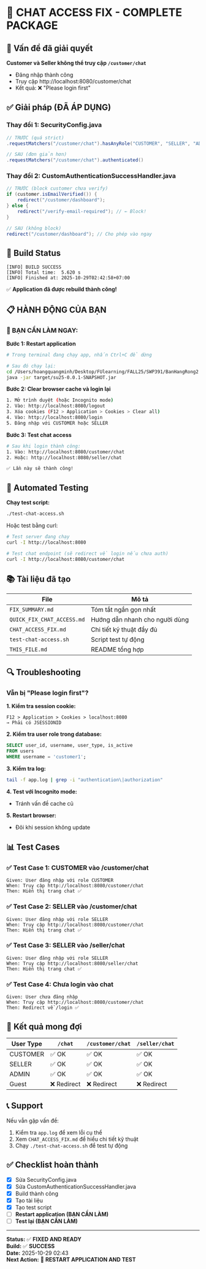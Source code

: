 # 🔧 CHAT ACCESS FIX - COMPLETE PACKAGE

## 📌 Vấn đề đã giải quyết

**Customer và Seller không thể truy cập `/customer/chat`**
- Đăng nhập thành công
- Truy cập http://localhost:8080/customer/chat
- Kết quả: ❌ "Please login first"

## ✅ Giải pháp (ĐÃ ÁP DỤNG)

### Thay đổi 1: SecurityConfig.java
```java
// TRƯỚC (quá strict)
.requestMatchers("/customer/chat").hasAnyRole("CUSTOMER", "SELLER", "ADMIN")

// SAU (đơn giản hơn)
.requestMatchers("/customer/chat").authenticated()
```

### Thay đổi 2: CustomAuthenticationSuccessHandler.java
```java
// TRƯỚC (block customer chưa verify)
if (customer.isEmailVerified()) {
    redirect("/customer/dashboard");
} else {
    redirect("/verify-email-required"); // ← Block!
}

// SAU (không block)
redirect("/customer/dashboard"); // Cho phép vào ngay
```

## 🚀 Build Status

```
[INFO] BUILD SUCCESS
[INFO] Total time:  5.620 s
[INFO] Finished at: 2025-10-29T02:42:58+07:00
```

✅ **Application đã được rebuild thành công!**

## 📋 HÀNH ĐỘNG CỦA BẠN

### 🚨 BẠN CẦN LÀM NGAY:

**Bước 1: Restart application**
```bash
# Trong terminal đang chạy app, nhấn Ctrl+C để dừng

# Sau đó chạy lại:
cd /Users/hoangquangminh/Desktop/FUlearning/FALL25/SWP391/BanHangRong2
java -jar target/su25-0.0.1-SNAPSHOT.jar
```

**Bước 2: Clear browser cache và login lại**
```bash
1. Mở trình duyệt (hoặc Incognito mode)
2. Vào: http://localhost:8080/logout
3. Xóa cookies (F12 > Application > Cookies > Clear all)
4. Vào: http://localhost:8080/login
5. Đăng nhập với CUSTOMER hoặc SELLER
```

**Bước 3: Test chat access**
```bash
# Sau khi login thành công:
1. Vào: http://localhost:8080/customer/chat
2. Hoặc: http://localhost:8080/seller/chat

✅ Lần này sẽ thành công!
```

## 🧪 Automated Testing

**Chạy test script:**
```bash
./test-chat-access.sh
```

Hoặc test bằng curl:
```bash
# Test server đang chạy
curl -I http://localhost:8080

# Test chat endpoint (sẽ redirect về login nếu chưa auth)
curl -I http://localhost:8080/customer/chat
```

## 📚 Tài liệu đã tạo

| File | Mô tả |
|------|-------|
| `FIX_SUMMARY.md` | Tóm tắt ngắn gọn nhất |
| `QUICK_FIX_CHAT_ACCESS.md` | Hướng dẫn nhanh cho người dùng |
| `CHAT_ACCESS_FIX.md` | Chi tiết kỹ thuật đầy đủ |
| `test-chat-access.sh` | Script test tự động |
| `THIS_FILE.md` | README tổng hợp |

## 🔍 Troubleshooting

### Vẫn bị "Please login first"?

**1. Kiểm tra session cookie:**
```
F12 > Application > Cookies > localhost:8080
→ Phải có JSESSIONID
```

**2. Kiểm tra user role trong database:**
```sql
SELECT user_id, username, user_type, is_active 
FROM users 
WHERE username = 'customer1';
```

**3. Kiểm tra log:**
```bash
tail -f app.log | grep -i "authentication\|authorization"
```

**4. Test với Incognito mode:**
- Tránh vấn đề cache cũ

**5. Restart browser:**
- Đôi khi session không update

## 📊 Test Cases

### ✅ Test Case 1: CUSTOMER vào /customer/chat
```
Given: User đăng nhập với role CUSTOMER
When: Truy cập http://localhost:8080/customer/chat
Then: Hiển thị trang chat ✅
```

### ✅ Test Case 2: SELLER vào /customer/chat
```
Given: User đăng nhập với role SELLER
When: Truy cập http://localhost:8080/customer/chat
Then: Hiển thị trang chat ✅
```

### ✅ Test Case 3: SELLER vào /seller/chat
```
Given: User đăng nhập với role SELLER
When: Truy cập http://localhost:8080/seller/chat
Then: Hiển thị trang chat ✅
```

### ✅ Test Case 4: Chưa login vào chat
```
Given: User chưa đăng nhập
When: Truy cập http://localhost:8080/customer/chat
Then: Redirect về /login ✅
```

## 🎯 Kết quả mong đợi

| User Type | `/chat` | `/customer/chat` | `/seller/chat` |
|-----------|---------|------------------|----------------|
| CUSTOMER  | ✅ OK   | ✅ OK            | ✅ OK          |
| SELLER    | ✅ OK   | ✅ OK            | ✅ OK          |
| ADMIN     | ✅ OK   | ✅ OK            | ✅ OK          |
| Guest     | ❌ Redirect | ❌ Redirect  | ❌ Redirect    |

## 📞 Support

Nếu vẫn gặp vấn đề:
1. Kiểm tra `app.log` để xem lỗi cụ thể
2. Xem `CHAT_ACCESS_FIX.md` để hiểu chi tiết kỹ thuật
3. Chạy `./test-chat-access.sh` để test tự động

## ✅ Checklist hoàn thành

- [x] Sửa SecurityConfig.java
- [x] Sửa CustomAuthenticationSuccessHandler.java
- [x] Build thành công
- [x] Tạo tài liệu
- [x] Tạo test script
- [ ] **Restart application (BẠN CẦN LÀM)**
- [ ] **Test lại (BẠN CẦN LÀM)**

---

**Status:** ✅ **FIXED AND READY**  
**Build:** ✅ **SUCCESS**  
**Date:** 2025-10-29 02:43  
**Next Action:** 🚨 **RESTART APPLICATION AND TEST**

